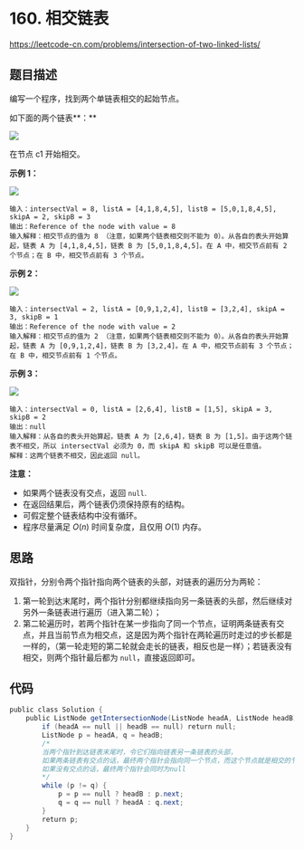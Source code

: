 # 160. 相交链表

https://leetcode-cn.com/problems/intersection-of-two-linked-lists/

## 题目描述

编写一个程序，找到两个单链表相交的起始节点。

如下面的两个链表**：**

![](http://images.yingwai.top/picgo/20210221102010.png)

在节点 c1 开始相交。

 

**示例 1：**

![](http://images.yingwai.top/picgo/20210221102028.png)

```
输入：intersectVal = 8, listA = [4,1,8,4,5], listB = [5,0,1,8,4,5], skipA = 2, skipB = 3
输出：Reference of the node with value = 8
输入解释：相交节点的值为 8 （注意，如果两个链表相交则不能为 0）。从各自的表头开始算起，链表 A 为 [4,1,8,4,5]，链表 B 为 [5,0,1,8,4,5]。在 A 中，相交节点前有 2 个节点；在 B 中，相交节点前有 3 个节点。
```



**示例 2：**

![](http://images.yingwai.top/picgo/20210221102211.png)

```
输入：intersectVal = 2, listA = [0,9,1,2,4], listB = [3,2,4], skipA = 3, skipB = 1
输出：Reference of the node with value = 2
输入解释：相交节点的值为 2 （注意，如果两个链表相交则不能为 0）。从各自的表头开始算起，链表 A 为 [0,9,1,2,4]，链表 B 为 [3,2,4]。在 A 中，相交节点前有 3 个节点；在 B 中，相交节点前有 1 个节点。
```



**示例 3：**

![](http://images.yingwai.top/picgo/20210221102215.png)

```
输入：intersectVal = 0, listA = [2,6,4], listB = [1,5], skipA = 3, skipB = 2
输出：null
输入解释：从各自的表头开始算起，链表 A 为 [2,6,4]，链表 B 为 [1,5]。由于这两个链表不相交，所以 intersectVal 必须为 0，而 skipA 和 skipB 可以是任意值。
解释：这两个链表不相交，因此返回 null。
```



**注意：**

* 如果两个链表没有交点，返回 `null`.
* 在返回结果后，两个链表仍须保持原有的结构。
* 可假定整个链表结构中没有循环。
* 程序尽量满足 $O(n)$ 时间复杂度，且仅用 $O(1)$ 内存。



## 思路

双指针，分别令两个指针指向两个链表的头部，对链表的遍历分为两轮：

1. 第一轮到达末尾时，两个指针分别都继续指向另一条链表的头部，然后继续对另外一条链表进行遍历（进入第二轮）；
2. 第二轮遍历时，若两个指针在某一步指向了同一个节点，证明两条链表有交点，并且当前节点为相交点，这是因为两个指针在两轮遍历时走过的步长都是一样的，（第一轮走短的第二轮就会走长的链表，相反也是一样）；若链表没有相交，则两个指针最后都为 `null`，直接返回即可。



## 代码

```java
public class Solution {
    public ListNode getIntersectionNode(ListNode headA, ListNode headB) {
        if (headA == null || headB == null) return null;
        ListNode p = headA, q = headB;
        /*
        当两个指针到达链表末尾时，令它们指向链表另一条链表的头部，
        如果两条链表有交点的话，最终两个指针会指向同一个节点，而这个节点就是相交的节点（因为长度抵消了，两个节点走的路程一样长）；
        如果没有交点的话，最终两个指针会同时为null
        */
        while (p != q) {
            p = p == null ? headB : p.next;
            q = q == null ? headA : q.next;
        }
        return p;
    }
}
```

